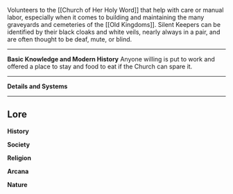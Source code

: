 Volunteers to the [[Church of Her Holy Word]] that help with care or manual labor, especially when it comes to building and maintaining the many graveyards and cemeteries of the [[Old Kingdoms]]. Silent Keepers can be identified by their black cloaks and white veils, nearly always in a pair, and are often thought to be deaf, mute, or blind.

----
**Basic Knowledge and Modern History**
Anyone willing is put to work and offered a place to stay and food to eat if the Church can spare it.

---
**Details and Systems**


----
**Lore** 
---
**History**


**Society**


**Religion**


**Arcana**


**Nature**
